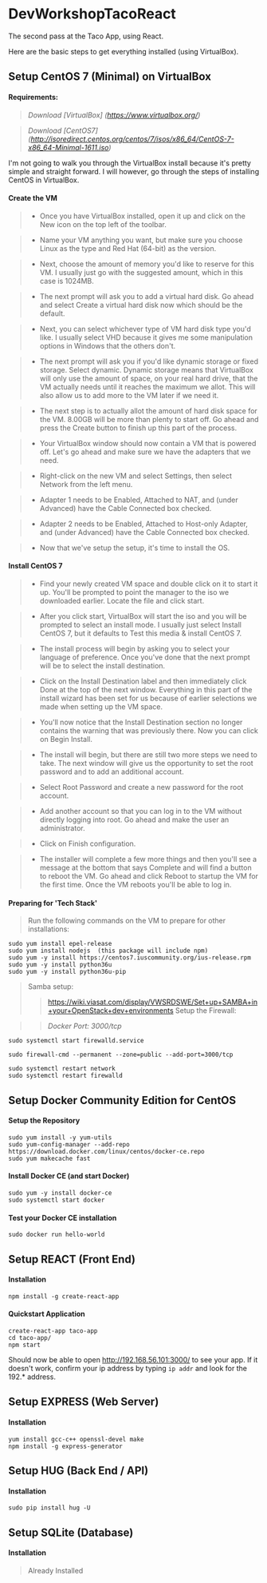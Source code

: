 # DevWorkshopTacoReact

The second pass at the Taco App, using React.

Here are the basic steps to get everything installed (using VirtualBox).

## Setup CentOS 7 (Minimal) on VirtualBox

#### Requirements:

> _Download [VirtualBox] (https://www.virtualbox.org/)_

> _Download [CentOS7] (http://isoredirect.centos.org/centos/7/isos/x86_64/CentOS-7-x86_64-Minimal-1611.iso)_

I'm not going to walk you through the VirtualBox install because it's pretty simple and straight forward. I will however, go through the steps of installing CentOS in VirtualBox.

#### Create the VM

>* Once you have VirtualBox installed, open it up and click on the New icon on the top left of the toolbar.

>* Name your VM anything you want, but make sure you choose Linux as the type and Red Hat (64-bit) as the version.

>* Next, choose the amount of memory you'd like to reserve for this VM. I usually just go with the suggested amount, which in this case is 1024MB.

>* The next prompt will ask you to add a virtual hard disk. Go ahead and select Create a virtual hard disk now which should be the default.

>* Next, you can select whichever type of VM hard disk type you'd like. I usually select VHD because it gives me some manipulation options in Windows that the others don't.

>* The next prompt will ask you if you'd like dynamic storage or fixed storage. Select dynamic. Dynamic storage means that VirtualBox will only use the amount of space, on your real hard drive, that the VM actually needs until it reaches the maximum we allot. This will also allow us to add more to the VM later if we need it.

>* The next step is to actually allot the amount of hard disk space for the VM. 8.00GB will be more than plenty to start off. Go ahead and press the Create button to finish up this part of the process.

>* Your VirtualBox window should now contain a VM that is powered off. Let's go ahead and make sure we have the adapters that we need.

>* Right-click on the new VM and select Settings, then select Network from the left menu.

>* Adapter 1 needs to be Enabled, Attached to NAT, and (under Advanced) have the Cable Connected box checked.

>* Adapter 2 needs to be Enabled, Attached to Host-only Adapter, and (under Advanced) have the Cable Connected box checked.

>* Now that we've setup the setup, it's time to install the OS. 

#### Install CentOS 7

>* Find your newly created VM space and double click on it to start it up. You'll be prompted to point the manager to the iso we downloaded earlier. Locate the file and click start.

>* After you click start, VirtualBox will start the iso and you will be prompted to select an install mode. I usually just select Install CentOS 7, but it defaults to Test this media & install CentOS 7.

>* The install process will begin by asking you to select your language of preference. Once you've done that the next prompt will be to select the install destination.

>* Click on the Install Destination label and then immediately click Done at the top of the next window. Everything in this part of the install wizard has been set for us because of earlier selections we made when setting up the VM space.

>* You'll now notice that the Install Destination section no longer contains the warning that was previously there. Now you can click on Begin Install.

>* The install will begin, but there are still two more steps we need to take. The next window will give us the opportunity to set the root password and to add an additional account.

>* Select Root Password and create a new password for the root account.

>* Add another account so that you can log in to the VM without directly logging into root. Go ahead and make the user an administrator.

>* Click on Finish configuration.

>* The installer will complete a few more things and then you'll see a message at the bottom that says Complete and will find a button to reboot the VM. Go ahead and click Reboot to startup the VM for the first time. Once the VM reboots you'll be able to log in.

#### Preparing for 'Tech Stack'

> Run the following commands on the VM to prepare for other installations:
```
sudo yum install epel-release
sudo yum install nodejs  (this package will include npm)
sudo yum -y install https://centos7.iuscommunity.org/ius-release.rpm
sudo yum -y install python36u
sudo yum -y install python36u-pip
```
> Samba setup: 
>>https://wiki.viasat.com/display/VWSRDSWE/Set+up+SAMBA+in+your+OpenStack+dev+environments
> Setup the Firewall:

>> _Docker Port: 3000/tcp_


```
sudo systemctl start firewalld.service

sudo firewall-cmd --permanent --zone=public --add-port=3000/tcp

sudo systemctl restart network
sudo systemctl restart firewalld
```

## Setup Docker Community Edition for CentOS

#### Setup the Repository
```
sudo yum install -y yum-utils
sudo yum-config-manager --add-repo https://download.docker.com/linux/centos/docker-ce.repo
sudo yum makecache fast
```

#### Install Docker CE (and start Docker)
```
sudo yum -y install docker-ce
sudo systemctl start docker
```

#### Test your Docker CE installation
```
sudo docker run hello-world
```

## Setup REACT (Front End)

#### Installation
```
npm install -g create-react-app
```

#### Quickstart Application
```
create-react-app taco-app
cd taco-app/
npm start
```

Should now be able to open http://192.168.56.101:3000/ to see your app. If it doesn't work, confirm your ip address by typing `ip addr` and look for the 192.* address.

## Setup EXPRESS (Web Server)

#### Installation
```
yum install gcc-c++ openssl-devel make
npm install -g express-generator
```

## Setup HUG (Back End / API)

#### Installation
```
sudo pip install hug -U
```

## Setup SQLite (Database)

#### Installation

> Already Installed
